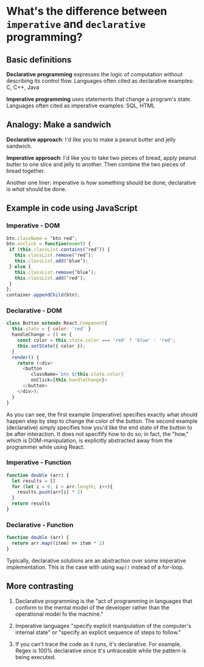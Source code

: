 # What's the difference between `imperative` and `declarative` programming?

## Basic definitions

**Declarative programming** expresses the logic of computation without describing its control flow. Languages often cited as declarative examples: C, C++, Java

**Imperative programming** uses statements that change a program's state. Languages often cited as imperative examples: SQL, HTML

## Analogy: Make a sandwich

**Declarative approach**: I'd like you to make a peanut butter and jelly sandwich.

**Imperative approach**: I'd like you to take two pieces of bread, apply peanut butter to one slice and jelly to another. Then combine the two pieces of bread together.

Another one liner: imperative is *how* something should be done; declarative is *what* should be done.

## Example in code using JavaScript

### Imperative - DOM

```js
btn.className = ‘btn red’;
btn.onclick = function(event) {
 if (this.classList.contains(‘red’)) {
   this.classList.remove(‘red’);
   this.classList.add(‘blue’);
 } else {
   this.classList.remove(‘blue’);
   this.classList.add(‘red’);
 }
};
container.appendChild(btn);
```

### Declarative - DOM

```js
class Button extends React.Component{
  this.state = { color: 'red' }
  handleChange = () => {
    const color = this.state.color === 'red' ? 'blue' : 'red';
    this.setState({ color });
  }
  render() {
    return (<div>
      <button
         className=`btn ${this.state.color}`
         onClick={this.handleChange}>
      </button>
    </div>);
  }
}
```

As you can see, the first example (imperative) specifies exactly what should happen step by step to change the color of the button. The second example (declarative) simply specifies how you'd like the end state of the button to be after interaction. It does not specifify how to do so; in fact, the "how," which is DOM-manipulation, is explicitly abstracted away from the programmer while using React.

### Imperative - Function

```js
function double (arr) {
  let results = []
  for (let i = 0; i < arr.length; i++){
    results.push(arr[i] * 2)
  }
  return results
}
```

### Declarative - Function

```js
function double (arr) {
  return arr.map((item) => item * 2)
}
```

Typically, declarative solutions are an abstraction over some imperative implementation. This is the case with using `map()` instead of a for-loop.

## More contrasting

1. Declarative programming is the "act of programming in languages that conform to the mental model of the developer rather than the operational model fo the machine."

2. Imperative languages "specify explicit manipulation of the computer's internal state" or "specify an explicit sequence of steps to follow."

3. If you can't trace the code as it runs, it's declarative. For example, Regex is 100% declarative since it's untraceable while the pattern is being executed.
